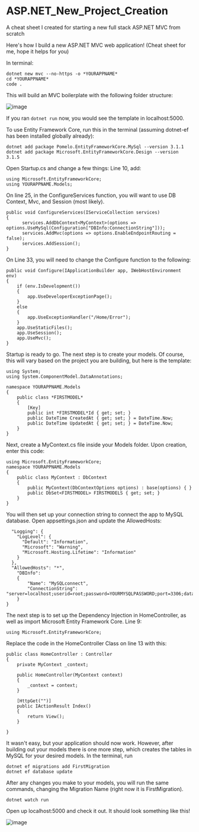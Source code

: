 # ASP.NET_New_Project_Creation
A cheat sheet I created for starting a new full stack ASP.NET MVC from scratch


Here's how I build a new ASP.NET MVC web application! (Cheat sheet for me, hope it helps for you)

In terminal:
```
dotnet new mvc --no-https -o *YOURAPPNAME*
cd *YOURAPPNAME*
code .
```
This will build an MVC boilerplate with the following folder structure:


![image](https://user-images.githubusercontent.com/24249474/115764412-6150c700-a35a-11eb-80a0-31f7d860c423.png)


If you ran ```dotnet run``` now, you would see the template in localhost:5000. 

To use Entity Framework Core, run this in the terminal (assuming dotnet-ef has been installed globally already):
```
dotnet add package Pomelo.EntityFrameworkCore.MySql --version 3.1.1
dotnet add package Microsoft.EntityFrameworkCore.Design --version 3.1.5
```

Open Startup.cs and change a few things:
Line 10, add:

```
using Microsoft.EntityFrameworkCore;
using YOURAPPNAME.Models;
```

On line 25, in the ConfigureServices function, you will want to use DB Context, Mvc, and Session (most likely).
```
public void ConfigureServices(IServiceCollection services)
{
      services.AddDbContext<MyContext>(options => options.UseMySql(Configuration["DBInfo:ConnectionString"]));  
      services.AddMvc(options => options.EnableEndpointRouting = false);
      services.AddSession();  
}

```

On Line 33, you will need to change the Configure function to the following: 
```
public void Configure(IApplicationBuilder app, IWebHostEnvironment env)
{
    if (env.IsDevelopment())
    {
        app.UseDeveloperExceptionPage();
    }
    else
    {
        app.UseExceptionHandler("/Home/Error");
    }
    app.UseStaticFiles();
    app.UseSession();
    app.UseMvc();
}
```

Startup is ready to go. The next step is to create your models. Of course, this will vary based on the project you are building, but here is the template:
```
using System;
using System.ComponentModel.DataAnnotations;

namespace YOURAPPNAME.Models
{
    public class *FIRSTMODEL*
    {
        [Key]
        public int *FIRSTMODEL*Id { get; set; }
        public DateTime CreatedAt { get; set; } = DateTime.Now;
        public DateTime UpdatedAt { get; set; } = DateTime.Now;
    }
}
```

Next, create a MyContext.cs file inside your Models folder. Upon creation, enter this code:
```
using Microsoft.EntityFrameworkCore;
namespace YOURAPPNAME.Models
{
    public class MyContext : DbContext
    {
        public MyContext(DbContextOptions options) : base(options) { }
        public DbSet<FIRSTMODEL> FIRSTMODELS { get; set; }
    }
}   
```

You will then set up your connection string to connect the app to MySQL database. Open appsettings.json and update the AllowedHosts:
```{
  "Logging": {
    "LogLevel": {
      "Default": "Information",
      "Microsoft": "Warning",
      "Microsoft.Hosting.Lifetime": "Information"
    }
  },
  "AllowedHosts": "*",
    "DBInfo":
    {
        "Name": "MySQLconnect",
        "ConnectionString": "server=localhost;userid=root;password=YOURMYSQLPASSWORD;port=3306;database=YOURDBNAME;SslMode=None"
    }
}
```

The next step is to set up the Dependency Injection in HomeController, as well as import Microsoft Entity Framework Core. 
Line 9:

```
using Microsoft.EntityFrameworkCore;
```

Replace the code in the HomeController Class on line 13 with this:
```
public class HomeController : Controller
{
    private MyContext _context;

    public HomeController(MyContext context)
    {
        _context = context;
    }

    [HttpGet("")]
    public IActionResult Index()
    {
        return View();
    }

}

```

It wasn't easy, but your application should now work. However, after building out your models there is one more step, which creates the tables in MySQL for your desired models. In the terminal, run
```
dotnet ef migrations add FirstMigration
dotnet ef database update
```

After any changes you make to your models, you will run the same commands, changing the Migration Name (right now it is FirstMigration).

```dotnet watch run```

Open up localhost:5000 and check it out. It should look something like this!

![image](https://user-images.githubusercontent.com/24249474/115765098-2ef39980-a35b-11eb-9c6a-f8d47e0838eb.png)

